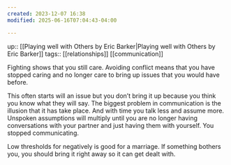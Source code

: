 ```yaml
---
created: 2023-12-07 16:38
modified: 2025-06-16T07:04:43-04:00

---
```

up::  [[Playing well with Others by Eric Barker|Playing well with Others by Eric Barker]]
tags:: [[relationships]] [[communication]]

Fighting shows that you still care. Avoiding conflict means that you have stopped caring and no longer care to bring up issues that you would have before.

This often starts will an issue but you don’t bring it up because you think you know what they will say. The biggest problem in communication is the illusion that it has take place. And with time you talk less and assume more. Unspoken assumptions will multiply until you are no longer having conversations with your partner and just having them with yourself. You stopped communicating.

Low thresholds for negatively is good for a marriage. If something bothers you, you should bring it right away so it can get dealt with.
